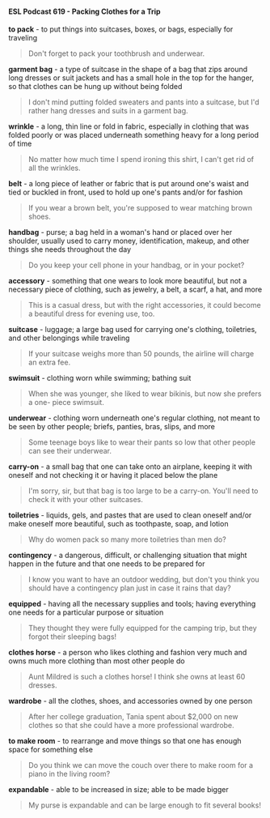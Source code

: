 #### ESL Podcast 619 - Packing Clothes for a Trip

**to pack** - to put things into suitcases, boxes, or bags, especially for traveling

> Don't forget to pack your toothbrush and underwear.

**garment bag** - a type of suitcase in the shape of a bag that zips around long
dresses or suit jackets and has a small hole in the top for the hanger, so that
clothes can be hung up without being folded

> I don't mind putting folded sweaters and pants into a suitcase, but I'd rather
hang dresses and suits in a garment bag.

**wrinkle** - a long, thin line or fold in fabric, especially in clothing that was folded
poorly or was placed underneath something heavy for a long period of time

> No matter how much time I spend ironing this shirt, I can't get rid of all the
wrinkles.

**belt** - a long piece of leather or fabric that is put around one's waist and tied or
buckled in front, used to hold up one's pants and/or for fashion

> If you wear a brown belt, you're supposed to wear matching brown shoes.

**handbag** - purse; a bag held in a woman's hand or placed over her shoulder,
usually used to carry money, identification, makeup, and other things she needs
throughout the day

> Do you keep your cell phone in your handbag, or in your pocket?

**accessory** - something that one wears to look more beautiful, but not a
necessary piece of clothing, such as jewelry, a belt, a scarf, a hat, and more

> This is a casual dress, but with the right accessories, it could become a
beautiful dress for evening use, too.

**suitcase** - luggage; a large bag used for carrying one's clothing, toiletries, and
other belongings while traveling

> If your suitcase weighs more than 50 pounds, the airline will charge an extra
fee.

**swimsuit** - clothing worn while swimming; bathing suit

> When she was younger, she liked to wear bikinis, but now she prefers a one-
piece swimsuit.

**underwear** - clothing worn underneath one's regular clothing, not meant to be
seen by other people; briefs, panties, bras, slips, and more

> Some teenage boys like to wear their pants so low that other people can see
their underwear.

**carry-on** - a small bag that one can take onto an airplane, keeping it with
oneself and not checking it or having it placed below the plane

> I'm sorry, sir, but that bag is too large to be a carry-on. You'll need to check it
with your other suitcases.

**toiletries** - liquids, gels, and pastes that are used to clean oneself and/or make
oneself more beautiful, such as toothpaste, soap, and lotion

> Why do women pack so many more toiletries than men do?

**contingency** - a dangerous, difficult, or challenging situation that might happen
in the future and that one needs to be prepared for

> I know you want to have an outdoor wedding, but don't you think you should
have a contingency plan just in case it rains that day?

**equipped** - having all the necessary supplies and tools; having everything one
needs for a particular purpose or situation

> They thought they were fully equipped for the camping trip, but they forgot their
sleeping bags!

**clothes horse** - a person who likes clothing and fashion very much and owns
much more clothing than most other people do

> Aunt Mildred is such a clothes horse! I think she owns at least 60 dresses.

**wardrobe** - all the clothes, shoes, and accessories owned by one person

> After her college graduation, Tania spent about $2,000 on new clothes so that
she could have a more professional wardrobe.

**to make room** - to rearrange and move things so that one has enough space for
something else

> Do you think we can move the couch over there to make room for a piano in the
living room?

**expandable** - able to be increased in size; able to be made bigger

> My purse is expandable and can be large enough to fit several books!

